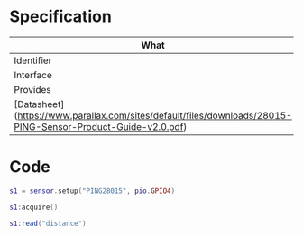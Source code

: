 # Specification

| What         |             | Comments                   |
|--------------|-------------|----------------------------|
| Identifier   | PING28015   |                            |
| Interface    | GPIO        | 1 pin                      |
| Provides     | distance    | meters                     |
| [Datasheet] (https://www.parallax.com/sites/default/files/downloads/28015-PING-Sensor-Product-Guide-v2.0.pdf)    |             | ![](http://whitecatboard.org/git/ping.jpg)                           |


# Code

```lua
s1 = sensor.setup("PING28015", pio.GPIO4)

s1:acquire()

s1:read("distance")
```